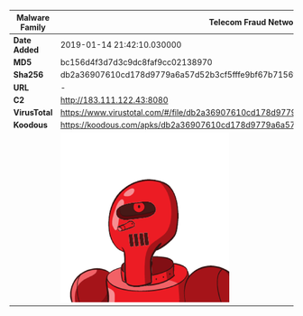 | Malware Family | Telecom Fraud Network for South Koreans                      |
| -------------- | ------------------------------------------------------------ |
| **Date Added** | 2019-01-14 21:42:10.030000                                                   |
| **MD5**        | bc156d4f3d7d3c9dc8faf9cc02138970                             |
| **Sha256**     | db2a36907610cd178d9779a6a57d52b3cf5fffe9bf67b7156ff2d8db0ff1da1b |
| **URL**        | -                                                            |
| **C2**         | http://183.111.122.43:8080 |
| **VirusTotal** | https://www.virustotal.com/#/file/db2a36907610cd178d9779a6a57d52b3cf5fffe9bf67b7156ff2d8db0ff1da1b/detection |
| **Koodous**    | https://koodous.com/apks/db2a36907610cd178d9779a6a57d52b3cf5fffe9bf67b7156ff2d8db0ff1da1b |
|                | ![](../assets/db2a36907610cd178d9779a6a57d52b3cf5fffe9bf67b7156ff2d8db0ff1da1b.png) |